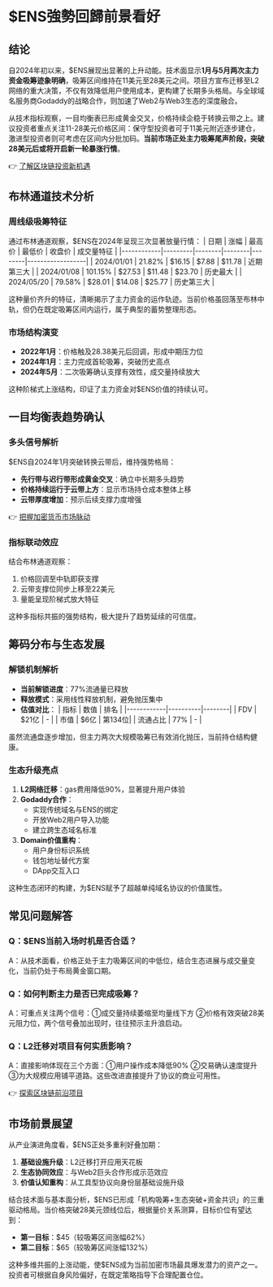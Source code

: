 # $ENS強勢回歸前景看好

## 结论

自2024年初以来，$ENS展现出显著的上升动能。技术面显示**1月与5月两次主力资金吸筹迹象明确**，吸筹区间维持在11美元至28美元之间。项目方宣布迁移至L2网络的重大决策，不仅有效降低用户使用成本，更构建了长期多头格局。与全球域名服务商Godaddy的战略合作，则加速了Web2与Web3生态的深度融合。

从技术指标观察，一目均衡表已形成黄金交叉，价格持续企稳于转换云带之上。建议投资者重点关注11-28美元价格区间：保守型投资者可于11美元附近逐步建仓，激进型投资者则可考虑在区间内分批加码。**当前市场正处主力吸筹尾声阶段，突破28美元后或将开启新一轮暴涨行情**。

👉 [了解区块链投资新机遇](https://bit.ly/okx_welcome)

## 布林通道技术分析

### 周线级吸筹特征
通过布林通道观察，$ENS在2024年呈现三次显著放量行情：
| 日期       | 涨幅    | 最高价 | 最低价 | 收盘价 | 成交量特征       |
|------------|---------|--------|--------|--------|------------------|
| 2024/01/01 | 21.82%  | $16.15 | $7.88  | $11.78 | 近期第三大       |
| 2024/01/08 | 101.15% | $27.53 | $11.48 | $23.70 | 历史最大         |
| 2024/05/20 | 79.58%  | $28.01 | $14.08 | $25.77 | 历史第三大       |

这种量价齐升的特征，清晰揭示了主力资金的运作轨迹。当前价格虽回落至布林中轨，但仍在既定吸筹区间内运行，属于典型的蓄势整理形态。

### 市场结构演变
- **2022年1月**：价格触及28.38美元后回调，形成中期压力位
- **2024年1月**：主力完成首轮吸筹，突破历史高点
- **2024年5月**：二次吸筹确认支撑有效性，成交量持续放大

这种阶梯式上涨结构，印证了主力资金对$ENS价值的持续认可。

## 一目均衡表趋势确认

### 多头信号解析
$ENS自2024年1月突破转换云带后，维持强势格局：
- **先行带与迟行带形成黄金交叉**：确立中长期多头趋势
- **价格持续运行于云带上方**：显示市场持仓成本整体上移
- **云带厚度增加**：预示后续支撑力度增强

👉 [把握加密货币市场脉动](https://bit.ly/okx_welcome)

### 指标联动效应
结合布林通道观察：
1. 价格回调至中轨即获支撑
2. 云带支撑位同步上移至22美元
3. 量能呈现阶梯式放大特征

这种多指标共振的强势结构，极大提升了趋势延续的可信度。

## 筹码分布与生态发展

### 解锁机制解析
- **当前解锁进度**：77%流通量已释放
- **释放模式**：采用线性释放机制，避免抛压集中
- **估值对比**：
  | 指标       | 数值     | 排名   |
  |------------|----------|--------|
  | FDV        | $21亿    | -      |
  | 市值       | $6亿     | 第134位|
  | 流通占比   | 77%      | -      |

虽然流通盘逐步增加，但主力两次大规模吸筹已有效消化抛压，当前持仓结构健康。

### 生态升级亮点
1. **L2网络迁移**：gas费用降低90%，显著提升用户体验
2. **Godaddy合作**：
   - 实现传统域名与ENS的绑定
   - 开放Web2用户导入功能
   - 建立跨生态域名标准
3. **Domain价值重构**：
   - 用户身份标识系统
   - 钱包地址替代方案
   - DApp交互入口

这种生态闭环的构建，为$ENS赋予了超越单纯域名协议的价值属性。

## 常见问题解答

### Q：$ENS当前入场时机是否合适？
A：从技术面看，价格正处于主力吸筹区间的中低位，结合生态进展与成交量变化，当前仍处于布局黄金窗口期。

### Q：如何判断主力是否已完成吸筹？
A：可重点关注两个信号：①成交量持续萎缩至均量线下方 ②价格有效突破28美元阻力位，两个信号叠加出现时，往往预示主升浪启动。

### Q：L2迁移对项目有何实质影响？
A：直接影响体现在三个方面：①用户操作成本降低90% ②交易确认速度提升 ③为大规模应用铺平道路。这些改进直接提升了协议的商业可用性。

👉 [探索区块链前沿项目](https://bit.ly/okx_welcome)

## 市场前景展望

从产业演进角度看，$ENS正处多重利好叠加期：
1. **基础设施升级**：L2迁移打开应用天花板
2. **生态协同效应**：与Web2巨头合作形成示范效应
3. **价值认知重构**：从工具型协议向身份层基础设施升级

结合技术面与基本面分析，$ENS已形成「机构吸筹+生态突破+资金共识」的三重驱动格局。当价格突破28美元颈线位后，根据量价关系测算，目标价位有望达到：
- **第一目标**：$45（较吸筹区间涨幅62%）
- **第二目标**：$65（较吸筹区间涨幅132%）

这种多维共振的上涨动能，使$ENS成为当前加密市场最具爆发潜力的资产之一。投资者可根据自身风险偏好，在既定策略指导下合理配置仓位。